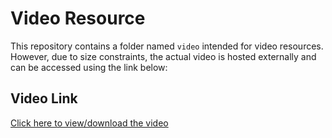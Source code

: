 # Video Resource

This repository contains a folder named `video` intended for video resources. However, due to size constraints, the actual video is hosted externally and can be accessed using the link below:

## Video Link

[Click here to view/download the video](https://drive.google.com/file/d/1wb44U15GuKgY35ghdwGilTuxdE23rZQu/view?usp=sharing)
